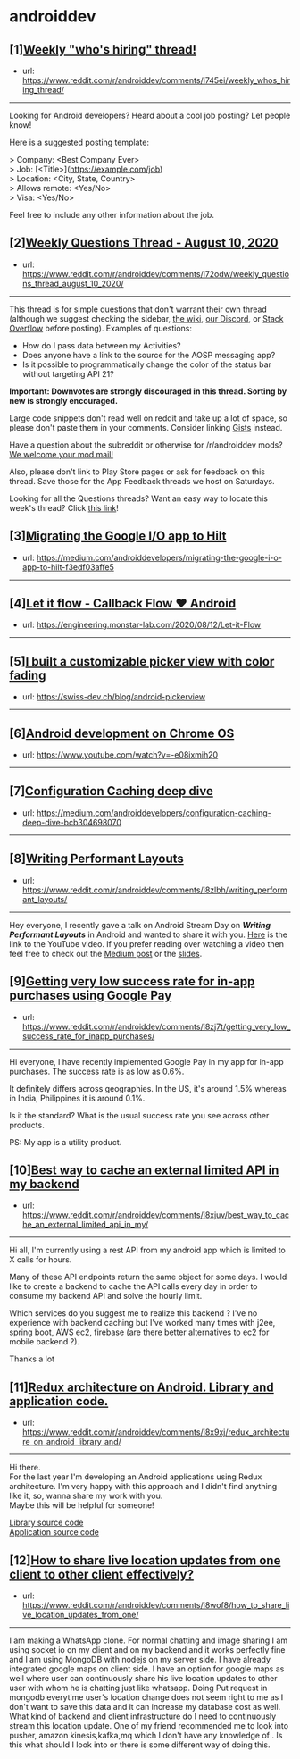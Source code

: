 # androiddev
## [1][Weekly "who's hiring" thread!](https://www.reddit.com/r/androiddev/comments/i745ei/weekly_whos_hiring_thread/)
- url: https://www.reddit.com/r/androiddev/comments/i745ei/weekly_whos_hiring_thread/
---
Looking for Android developers? Heard about a cool job posting? Let people know!

Here is a suggested posting template:

&gt; Company: &lt;Best Company Ever&gt;  
&gt; Job: [&lt;Title&gt;]\(https://example.com/job)  
&gt; Location: &lt;City, State, Country&gt;  
&gt; Allows remote: &lt;Yes/No&gt;  
&gt; Visa: &lt;Yes/No&gt;  

Feel free to include any other information about the job.
## [2][Weekly Questions Thread - August 10, 2020](https://www.reddit.com/r/androiddev/comments/i72odw/weekly_questions_thread_august_10_2020/)
- url: https://www.reddit.com/r/androiddev/comments/i72odw/weekly_questions_thread_august_10_2020/
---
This thread is for simple questions that don't warrant their own thread (although we suggest checking the sidebar, [the wiki](http://www.reddit.com/r/androiddev/wiki/), [our Discord](https://discord.gg/D2cNrqX), or [Stack Overflow](http://stackoverflow.com) before posting). Examples of questions:

* How do I pass data between my Activities?
* Does anyone have a link to the source for the AOSP messaging app?
* Is it possible to programmatically change the color of the status bar without targeting API 21?

**Important: Downvotes are strongly discouraged in this thread. Sorting by new is strongly encouraged.**

Large code snippets don't read well on reddit and take up a lot of space, so please don't paste them in your comments. Consider linking [Gists](https://gist.github.com) instead.

Have a question about the subreddit or otherwise for /r/androiddev mods? [We welcome your mod mail!](http://www.reddit.com/message/compose?to=%2Fr%2Fandroiddev)

Also, please don't link to Play Store pages or ask for feedback on this thread. Save those for the App Feedback threads we host on Saturdays.

Looking for all the Questions threads? Want an easy way to locate this week's thread? Click [this link](https://www.reddit.com/r/androiddev/search?q=title%3A%22questions+thread%22+author%3A%22AutoModerator%22&amp;restrict_sr=on&amp;sort=new&amp;t=all)!
## [3][Migrating the Google I/O app to Hilt](https://www.reddit.com/r/androiddev/comments/i8v06e/migrating_the_google_io_app_to_hilt/)
- url: https://medium.com/androiddevelopers/migrating-the-google-i-o-app-to-hilt-f3edf03affe5
---

## [4][Let it flow - Callback Flow ❤ Android](https://www.reddit.com/r/androiddev/comments/i8vg1f/let_it_flow_callback_flow_android/)
- url: https://engineering.monstar-lab.com/2020/08/12/Let-it-Flow
---

## [5][I built a customizable picker view with color fading](https://www.reddit.com/r/androiddev/comments/i8xtq4/i_built_a_customizable_picker_view_with_color/)
- url: https://swiss-dev.ch/blog/android-pickerview
---

## [6][Android development on Chrome OS](https://www.reddit.com/r/androiddev/comments/i8zyxn/android_development_on_chrome_os/)
- url: https://www.youtube.com/watch?v=-e08ixmih20
---

## [7][Configuration Caching deep dive](https://www.reddit.com/r/androiddev/comments/i8zy7o/configuration_caching_deep_dive/)
- url: https://medium.com/androiddevelopers/configuration-caching-deep-dive-bcb304698070
---

## [8][Writing Performant Layouts](https://www.reddit.com/r/androiddev/comments/i8zlbh/writing_performant_layouts/)
- url: https://www.reddit.com/r/androiddev/comments/i8zlbh/writing_performant_layouts/
---
  
Hey everyone, I recently gave a talk on Android Stream Day on ***Writing Performant Layouts*** in Android  and wanted to share it with you. [Here](https://youtu.be/EaW-27DRRwQ?t=9226) is the link to the YouTube video.  If you prefer reading over watching a video then feel free to check out the [Medium post](https://proandroiddev.com/writing-performant-layouts-3bf2a18d4a61) or the [slides](https://speakerdeck.com/bhavya_rattan/writing-performant-layouts-android-stream-day).
## [9][Getting very low success rate for in-app purchases using Google Pay](https://www.reddit.com/r/androiddev/comments/i8zj7t/getting_very_low_success_rate_for_inapp_purchases/)
- url: https://www.reddit.com/r/androiddev/comments/i8zj7t/getting_very_low_success_rate_for_inapp_purchases/
---
Hi everyone, I have recently implemented Google Pay in my app for in-app purchases. The success rate is as low as 0.6%.

It definitely differs across geographies. In the US, it's around 1.5% whereas in India, Philippines it is around 0.1%.

Is it the standard? What is the usual success rate you see across other products.

PS: My app is a utility product.
## [10][Best way to cache an external limited API in my backend](https://www.reddit.com/r/androiddev/comments/i8xjuv/best_way_to_cache_an_external_limited_api_in_my/)
- url: https://www.reddit.com/r/androiddev/comments/i8xjuv/best_way_to_cache_an_external_limited_api_in_my/
---
Hi all,
I'm currently using a rest API from my android app which is limited to X calls for hours. 

Many of these API endpoints return the same object for some days.
I would like to create a backend to cache the API calls every day in order to consume my backend API and solve the hourly limit.

Which services do you suggest me to realize this backend ?
I've no experience with backend caching but I've worked many times with j2ee, spring boot, AWS ec2, firebase (are there better alternatives to ec2 for mobile backend ?).

Thanks a lot
## [11][Redux architecture on Android. Library and application code.](https://www.reddit.com/r/androiddev/comments/i8x9xj/redux_architecture_on_android_library_and/)
- url: https://www.reddit.com/r/androiddev/comments/i8x9xj/redux_architecture_on_android_library_and/
---
Hi there.   
For the last year I'm developing an Android applications using Redux architecture.  I'm very happy with this approach and I didn't find anything like it, so, wanna share my work with you.  
Maybe this will be helpful for someone!  


[Library source code](https://github.com/v-sulimov/android-redux-kotlin)  
[Application source code](https://github.com/v-sulimov/android-thunderstorm-kotlin)
## [12][How to share live location updates from one client to other client effectively?](https://www.reddit.com/r/androiddev/comments/i8wof8/how_to_share_live_location_updates_from_one/)
- url: https://www.reddit.com/r/androiddev/comments/i8wof8/how_to_share_live_location_updates_from_one/
---
I am making a WhatsApp clone. For normal chatting and image sharing I am using socket io on my client and on my backend and it works perfectly fine and I am using MongoDB with nodejs on my server side. I have already integrated google maps on client side. I have an option for google maps as well where user can continuously share his live location updates to other user with whom he is chatting just like whatsapp. Doing Put request in mongodb everytime user's location change does not seem right to me as I don't want to save this data and it can increase my database cost as well. What kind of backend and client infrastructure do I need to continuously stream this location update. One of my friend recommended me to look into pusher, amazon kinesis,kafka,mq which I don't have any knowledge of . Is this what should I look into or there is some different way of doing this.

